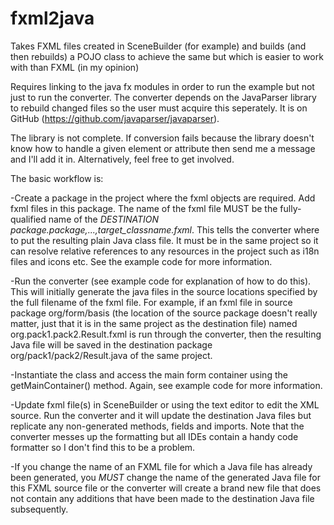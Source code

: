 # fxml2java
Takes FXML files created in SceneBuilder (for example) and builds (and then rebuilds) a POJO class to achieve the same but which is easier to work with than FXML (in my opinion)

Requires linking to the java fx modules in order to run the example but not just to run the converter.  The converter depends on the JavaParser library to rebuild changed files so the user must acquire this seperately.  It is on GitHub (https://github.com/javaparser/javaparser).

The library is not complete.  If conversion fails because the library doesn't know how to handle a given element or attribute then send me a message and I'll add it in.  Alternatively, feel free to get involved.

The basic workflow is:

-Create a package in the project where the fxml objects are required.  Add fxml files in this package.  The name of the fxml file MUST be the fully-qualified name
 of the *DESTINATION package.package,...,target_classname.fxml*.  This tells the converter where to put the resulting plain Java class file.  It must be in the same
 project so it can resolve relative references to any resources in the project such as i18n files and icons etc.  See the example code for more information.
 
-Run the converter (see example code for explanation of how to do this).  This will initially generate the java files in the source locations specified by the full filename
 of the fxml file.  For example, if an fxml file in source package org/form/basis (the location of the source package doesn't really matter, just that it is in the
 same project as the destination file) named org.pack1.pack2.Result.fxml is run through the converter, then the resulting Java file will be saved in the destination 
 package org/pack1/pack2/Result.java of the same project.
 
-Instantiate the class and access the main form container using the getMainContainer() method.  Again, see example code for more information.

-Update fxml file(s) in SceneBuilder or using the text editor to edit the XML source.  Run the converter and it will update the destination Java files but replicate any 
 non-generated methods, fields and imports. Note that the converter messes up the formatting but all IDEs contain a handy code formatter so I don't find this to be a problem.
 
-If you change the name of an FXML file for which a Java file has already been generated, you *MUST* change the name of the generated Java file for this FXML source file or the  converter will create a brand new file that does not contain any additions that have been made to the destination Java file subsequently.
 
 
